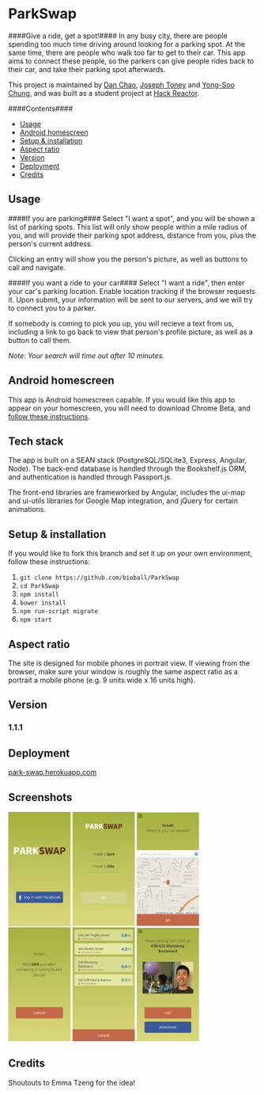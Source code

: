 ParkSwap
========

####Give a ride, get a spot!####
In any busy city, there are people spending too much time driving around looking for a parking spot. At the same time, there are people who walk too far to get to their car. This app aims to connect these people, so the parkers can give people rides back to their car, and take their parking spot afterwards.

This project is maintained by [Dan Chao](http://www.github.com/bioball), [Joseph Toney](http://www.github.com/chip2int) and [Yong-Soo Chung](http://www.github.com/yongsoo), and was built as a student project at [Hack Reactor](http://www.hackreactor.com/).

####Contents####

* [Usage](#usage)
* [Android homescreen](#android-homescreen)
* [Setup & installation](#setup--installation)
* [Aspect ratio](#aspect-ratio)
* [Version](#version)
* [Deployment](#deployment)
* [Credits](#credits)

Usage
-----

####If you are parking####
Select "I want a spot", and you will be shown a list of parking spots. This list will only show people within a mile radius of you, and will provide their parking spot address, distance from you, plus the person's current address.

Clicking an entry will show you the person's picture, as well as buttons to call and navigate.

####If you want a ride to your car####
Select "I want a ride", then enter your car's parking location. Enable location tracking if the browser requests it. Upon submit, your information will be sent to our servers, and we will try to connect you to a parker. 

If somebody is coming to pick you up, you will recieve a text from us, including a link to go back to view that person's profile picture, as well as a button to call them.

*Note: Your search will time out after 10 minutes.*

Android homescreen
------------------

This app is Android homescreen capable. If you would like this app to appear on your homescreen, you will need to download Chrome Beta, and [follow these instructions](https://developers.google.com/chrome/mobile/docs/installtohomescreen).

Tech stack
----------

The app is built on a SEAN stack (PostgreSQL/SQLite3, Express, Angular, Node). The back-end database is handled through the Bookshelf.js ORM, and authentication is handled through Passport.js.

The front-end libraries are frameworked by Angular, includes the ui-map and ui-utils libraries for Google Map integration, and jQuery for certain animations.

Setup & installation
--------------------

If you would like to fork this branch and set it up on your own environment, follow these instructions:

1. `git clone https://github.com/bioball/ParkSwap`
2. `cd ParkSwap`
3. `npm install`
4. `bower install`
5. `npm run-script migrate`
6. `npm start`

Aspect ratio
------------

The site is designed for mobile phones in portrait view. If viewing from the browser, make sure your window is roughly the same aspect ratio as a portrait a mobile phone (e.g. 9 units wide x 16 units high).


Version
-------

### 1.1.1 ###

Deployment
----------

[park-swap.herokuapp.com](http://park-swap.herokuapp.com/)


Screenshots
-----------

<style>
img {
  display: inline-block;
}
</style>

<img src="/screens/login.png" height="25%" width="25%"></img>
<img src="/screens/main.png" height="25%" width="25%"></img>
<img src="/screens/where.png" height="25%" width="25%"></img>
<img src="/screens/wait.png" height="25%" width="25%"></img>
<img src="/screens/list.png" height="25%" width="25%"></img>
<img src="/screens/pickup.png" height="25%" width="25%"></img>

Credits
-------

Shoutouts to Emma Tzeng for the idea!
